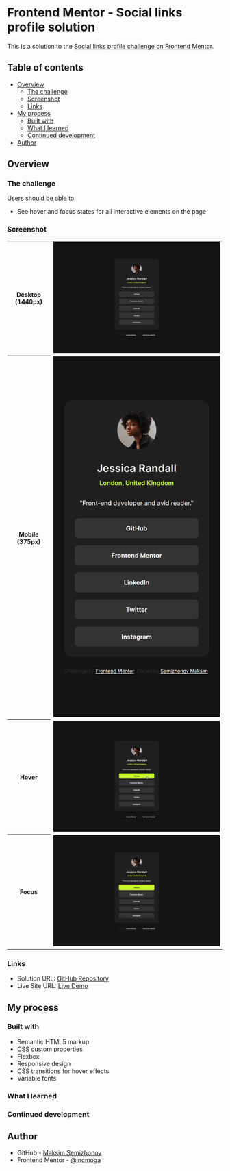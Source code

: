 # Frontend Mentor - Social links profile solution

This is a solution to the [Social links profile challenge on Frontend Mentor](https://www.frontendmentor.io/challenges/social-links-profile-UG32l9m6dQ).

## Table of contents

- [Overview](#overview)
  - [The challenge](#the-challenge)
  - [Screenshot](#screenshot)
  - [Links](#links)
- [My process](#my-process)
  - [Built with](#built-with)
  - [What I learned](#what-i-learned)
  - [Continued development](#continued-development)
- [Author](#author)

## Overview

### The challenge

Users should be able to:

- See hover and focus states for all interactive elements on the page

### Screenshot
<table>
  <tr>
    <th >Desktop (1440px)</th>
    <td><img  src="assets/screenshots/screenshot-desktop.png"></td>
  </tr>
  <tr>
    <th>Mobile (375px)</th>
    <td><img  src="assets/screenshots/screenshot-mobile.png"></td>
  </tr>
  <tr>
    <th>Hover</th>
    <td><img src="assets/screenshots/screenshot-hover.png"></td>
  </tr>
  <tr>
    <th>Focus</th>
    <td><img src="assets/screenshots/screenshot-focus.png"></td>
  </tr>
</table>

### Links

- Solution URL: [GitHub Repository](https://github.com/incmoga/social-links-profile-main)
- Live Site URL: [Live Demo](https://incmoga.github.io/social-links-profile-main/)

## My process

### Built with

- Semantic HTML5 markup
- CSS custom properties
- Flexbox
- Responsive design
- CSS transitions for hover effects
- Variable fonts

### What I learned

### Continued development

## Author

- GitHub - [Maksim Semizhonov](https://github.com/incmoga)
- Frontend Mentor - [@incmoga](https://www.frontendmentor.io/profile/incmoga)
